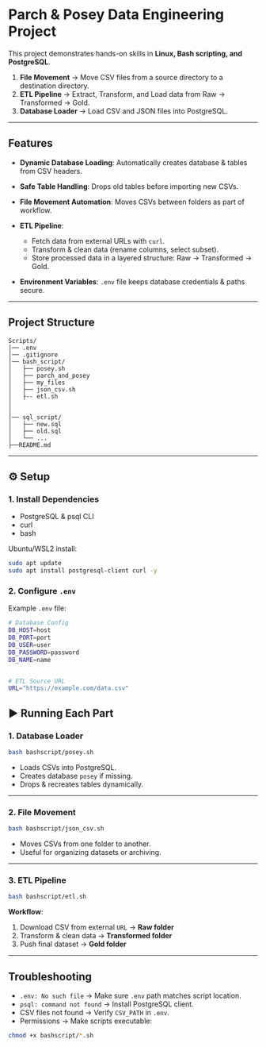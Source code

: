 #  Parch & Posey Data Engineering Project

This project demonstrates hands-on skills in **Linux, Bash scripting, and PostgreSQL**.

1. **File Movement** → Move CSV files from a source directory to a destination directory.
2. **ETL Pipeline** → Extract, Transform, and Load data from Raw → Transformed → Gold.
3. **Database Loader** → Load CSV and JSON files into PostgreSQL.

---

## Features

* **Dynamic Database Loading**: Automatically creates database & tables from CSV headers.
* **Safe Table Handling**: Drops old tables before importing new CSVs.
* **File Movement Automation**: Moves CSVs between folders as part of workflow.
* **ETL Pipeline**:

  * Fetch data from external URLs with `curl`.
  * Transform & clean data (rename columns, select subset).
  * Store processed data in a layered structure: Raw → Transformed → Gold.
* **Environment Variables**: `.env` file keeps database credentials & paths secure.

---

## Project Structure

```
Scripts/
│── .env
│── .gitignore                                   
│── bash_script/
│   ├── posey.sh
│   ├── parch_and_posey
│   ├── my_files           
│   ├── json_csv.sh           
│   ├-- etl.sh
│
│         
│── sql_script/    
│   ├── new.sql
│   ├── old.sql
│   └── ...  
├──README.md             
```

---

## ⚙️ Setup

### 1. Install Dependencies

* PostgreSQL & psql CLI
* curl
* bash

Ubuntu/WSL2 install:

```bash
sudo apt update
sudo apt install postgresql-client curl -y
```

### 2. Configure `.env`

Example `.env` file:

```bash
# Database Config
DB_HOST=host
DB_PORT=port
DB_USER=user
DB_PASSWORD=password
DB_NAME=name


# ETL Source URL
URL="https://example.com/data.csv"
```

## ▶️ Running Each Part

### 1. Database Loader

```bash
bash bashscript/posey.sh
```

* Loads CSVs into PostgreSQL.
* Creates database `posey` if missing.
* Drops & recreates tables dynamically.

---

### 2. File Movement

```bash
bash bashscript/json_csv.sh
```

* Moves CSVs from one folder to another.
* Useful for organizing datasets or archiving.

---

### 3. ETL Pipeline

```bash
bash bashscript/etl.sh
```

**Workflow**:

1. Download CSV from external `URL` → **Raw folder**
2. Transform & clean data → **Transformed folder**
3. Push final dataset → **Gold folder**

---

## Troubleshooting

* `.env: No such file` → Make sure `.env` path matches script location.
* `psql: command not found` → Install PostgreSQL client.
* CSV files not found → Verify `CSV_PATH` in `.env`.
* Permissions → Make scripts executable:

```bash
chmod +x bashscript/*.sh
```

